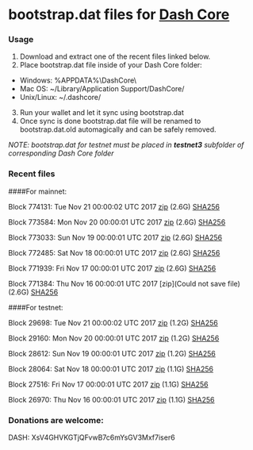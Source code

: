 # bootstrap.dat files for [Dash Core](https://www.dash.org)

### Usage

1. Download and extract one of the recent files linked below.
2. Place bootstrap.dat file inside of your Dash Core folder:
 - Windows: %APPDATA%\DashCore\
 - Mac OS: ~/Library/Application Support/DashCore/
 - Unix/Linux: ~/.dashcore/
3. Run your wallet and let it sync using bootstrap.dat
4. Once sync is done bootstrap.dat file will be renamed to bootstrap.dat.old automagically and can be safely removed.

_NOTE: bootstrap.dat for testnet must be placed in **testnet3** subfolder of corresponding Dash Core folder_

### Recent files

####For mainnet:

Block 774131: Tue Nov 21 00:00:02 UTC 2017 [zip](https://transfer.sh/l06ZJ/bootstrap.dat.20171121.zip) (2.6G) [SHA256](https://transfer.sh/DZDsL/sha256.txt)

Block 773584: Mon Nov 20 00:00:01 UTC 2017 [zip](https://transfer.sh/GCv1S/bootstrap.dat.20171120.zip) (2.6G) [SHA256](https://transfer.sh/AwjZK/sha256.txt)

Block 773033: Sun Nov 19 00:00:01 UTC 2017 [zip](https://transfer.sh/AOlAj/bootstrap.dat.20171119.zip) (2.6G) [SHA256](https://transfer.sh/N88kk/sha256.txt)

Block 772485: Sat Nov 18 00:00:01 UTC 2017 [zip](https://transfer.sh/aHlBf/bootstrap.dat.20171118.zip) (2.6G) [SHA256](https://transfer.sh/plsVA/sha256.txt)

Block 771939: Fri Nov 17 00:00:01 UTC 2017 [zip](https://transfer.sh/YW8xj/bootstrap.dat.20171117.zip) (2.6G) [SHA256](https://transfer.sh/uWF6R/sha256.txt)

Block 771384: Thu Nov 16 00:00:01 UTC 2017 [zip](Could not save file) (2.6G) [SHA256](https://transfer.sh/OiEIC/sha256.txt)

####For testnet:

Block 29698: Tue Nov 21 00:00:02 UTC 2017 [zip](https://transfer.sh/11S1bf/bootstrap.dat.20171121.zip) (1.2G) [SHA256](https://transfer.sh/9yVH8/sha256.txt)

Block 29160: Mon Nov 20 00:00:01 UTC 2017 [zip](https://transfer.sh/CWiLc/bootstrap.dat.20171120.zip) (1.2G) [SHA256](https://transfer.sh/AAnlO/sha256.txt)

Block 28612: Sun Nov 19 00:00:01 UTC 2017 [zip](https://transfer.sh/15CVKA/bootstrap.dat.20171119.zip) (1.2G) [SHA256](https://transfer.sh/zAgbI/sha256.txt)

Block 28064: Sat Nov 18 00:00:01 UTC 2017 [zip](https://transfer.sh/xr7vu/bootstrap.dat.20171118.zip) (1.1G) [SHA256](https://transfer.sh/Y3TSB/sha256.txt)

Block 27516: Fri Nov 17 00:00:01 UTC 2017 [zip](https://transfer.sh/mK89R/bootstrap.dat.20171117.zip) (1.1G) [SHA256](https://transfer.sh/Xm4sc/sha256.txt)

Block 26970: Thu Nov 16 00:00:01 UTC 2017 [zip](https://transfer.sh/J18BD/bootstrap.dat.20171116.zip) (1.1G) [SHA256](https://transfer.sh/fVs8L/sha256.txt)

### Donations are welcome:

DASH: XsV4GHVKGTjQFvwB7c6mYsGV3Mxf7iser6
